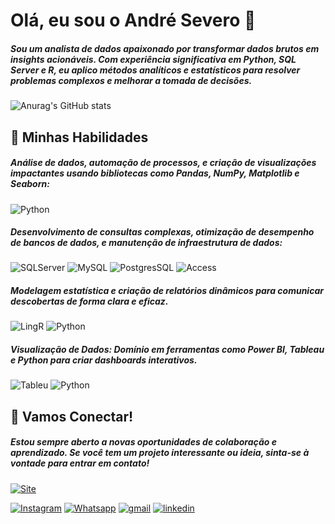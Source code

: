 # Olá, eu sou o André Severo 👋

##### Sou um analista de dados apaixonado por transformar dados brutos em insights acionáveis. Com experiência significativa em Python, SQL Server e R, eu aplico métodos analíticos e estatísticos para resolver problemas complexos e melhorar a tomada de decisões.

![Anurag's GitHub stats](https://github-readme-stats.vercel.app/api?username=andre-anjob&show_icons=true&theme=transparent)


## 🚀 Minhas Habilidades

##### Análise de dados, automação de processos, e criação de visualizações impactantes usando bibliotecas como Pandas, NumPy, Matplotlib e Seaborn:
![Python](https://img.shields.io/badge/Python-14354C?style=for-the-badge&logo=python&logoColor=white) 


##### Desenvolvimento de consultas complexas, otimização de desempenho de bancos de dados, e manutenção de infraestrutura de dados:
![SQLServer](https://img.shields.io/badge/Microsoft_SQL_Server-CC2927?style=for-the-badge&logo=microsoft-sql-server&logoColor=white)
![MySQL](https://img.shields.io/badge/MySQL-00000F?style=for-the-badge&logo=mysql&logoColor=white)
![PostgresSQL](https://img.shields.io/badge/PostgreSQL-316192?style=for-the-badge&logo=postgresql&logoColor=white)
![Access](https://img.shields.io/badge/Microsoft_Access-A4373A?style=for-the-badge&logo=microsoft-access&logoColor=white)


##### Modelagem estatística e criação de relatórios dinâmicos para comunicar descobertas de forma clara e eficaz.
![LingR](https://img.shields.io/badge/R-276DC3?style=for-the-badge&logo=r&logoColor=white)
![Python](https://img.shields.io/badge/Python-14354C?style=for-the-badge&logo=python&logoColor=white) 

##### Visualização de Dados: Domínio em ferramentas como Power BI, Tableau e Python para criar dashboards interativos.
![Tableu](https://img.shields.io/badge/Tableau-E97627?style=for-the-badge&logo=Tableau&logoColor=white) 
![Python](https://img.shields.io/badge/Python-14354C?style=for-the-badge&logo=python&logoColor=white) 


## 🤝 Vamos Conectar!

##### Estou sempre aberto a novas oportunidades de colaboração e aprendizado. Se você tem um projeto interessante ou ideia, sinta-se à vontade para entrar em contato!

[![Site](https://img.shields.io/website-up-down-green-red/http/monip.org.svg)](https://anjobassessoria.my.canva.site/portfolio?fbclid=PAZXh0bgNhZW0CMTEAAaZ8EvJw4i8VA9Mkeopnd2_kIvEgTnWkhEj3LKD3iJBAdmCNVU42OGZlRoo_aem_Mz9WOuPRIWEpmdvO3J5okA)

[![Instagram](https://img.shields.io/badge/Instagram-E4405F?style=for-the-badge&logo=instagram&logoColor=white)](https://www.instagram.com/anjobassessoria?igsh=MTdzN2RsMTU3YTRzZw==) [![Whatsapp](https://img.shields.io/badge/WhatsApp-25D366?style=for-the-badge&logo=whatsapp&logoColor=white)](https://api.whatsapp.com/send/?phone=5585996173564&text&type=phone_number&app_absent=0) [![gmail](https://img.shields.io/badge/Gmail-D14836?style=for-the-badge&logo=gmail&logoColor=white)](mailto:andresevero.anjobassessoria@gmail.com) [![linkedin](https://img.shields.io/badge/LinkedIn-0077B5?style=for-the-badge&logo=linkedin&logoColor=white)](https://www.linkedin.com/in/andre-severo-21a681209?utm_source=share&utm_campaign=share_via&utm_content=profile&utm_medium=android_app)

